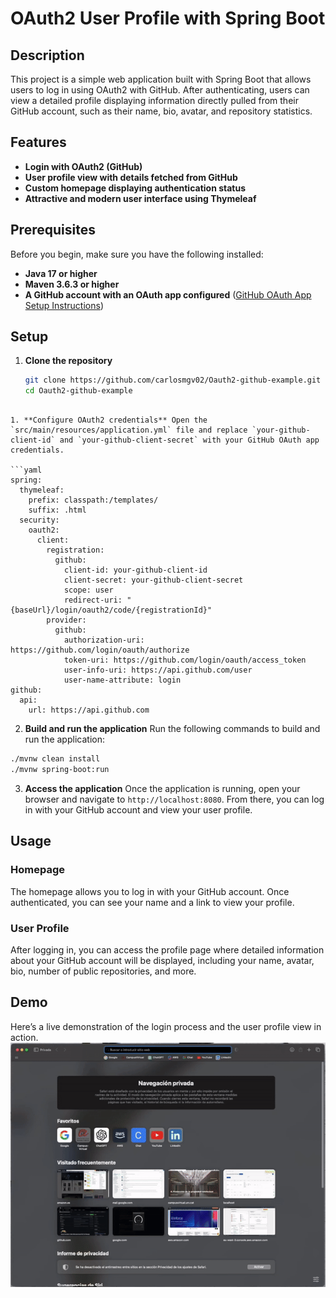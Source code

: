 # OAuth2 User Profile with Spring Boot

## Description

This project is a simple web application built with Spring Boot that allows users to log in using OAuth2 with GitHub. After authenticating, users can view a detailed profile displaying information directly pulled from their GitHub account, such as their name, bio, avatar, and repository statistics.

## Features

- **Login with OAuth2 (GitHub)**
- **User profile view with details fetched from GitHub**
- **Custom homepage displaying authentication status**
- **Attractive and modern user interface using Thymeleaf**

## Prerequisites

Before you begin, make sure you have the following installed:

- **Java 17 or higher**
- **Maven 3.6.3 or higher**
- **A GitHub account with an OAuth app configured** ([GitHub OAuth App Setup Instructions](https://docs.github.com/en/developers/apps/building-oauth-apps/creating-an-oauth-app))

## Setup

1. **Clone the repository**

   ```bash
   git clone https://github.com/carlosmgv02/Oauth2-github-example.git
   cd Oauth2-github-example
```
 
1. **Configure OAuth2 credentials** Open the `src/main/resources/application.yml` file and replace `your-github-client-id` and `your-github-client-secret` with your GitHub OAuth app credentials.

```yaml
spring:
  thymeleaf:
    prefix: classpath:/templates/
    suffix: .html
  security:
    oauth2:
      client:
        registration:
          github:
            client-id: your-github-client-id
            client-secret: your-github-client-secret
            scope: user
            redirect-uri: "{baseUrl}/login/oauth2/code/{registrationId}"
        provider:
          github:
            authorization-uri: https://github.com/login/oauth/authorize
            token-uri: https://github.com/login/oauth/access_token
            user-info-uri: https://api.github.com/user
            user-name-attribute: login
github:
  api:
    url: https://api.github.com
```

2. **Build and run the application**
   Run the following commands to build and run the application:


```bash
./mvnw clean install
./mvnw spring-boot:run
```

3. **Access the application** Once the application is running, open your browser and navigate to `http://localhost:8080`. From there, you can log in with your GitHub account and view your user profile.

## Usage

### Homepage

The homepage allows you to log in with your GitHub account. Once authenticated, you can see your name and a link to view your profile.

### User Profile

After logging in, you can access the profile page where detailed information about your GitHub account will be displayed, including your name, avatar, bio, number of public repositories, and more.


## Demo


Here’s a live demonstration of the login process and the user profile view in action.
![Demo](src/main/resources/static/demo.gif)
